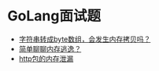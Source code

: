 # GoLang面试题
> 
- [字符串转成byte数组，会发生内存拷贝吗？](../GoLang/answer/字符串转成byte数组，会发生内存拷贝吗？.md)
- [简单聊聊内存逃逸？](../GoLang/answer/内存逃逸.md)
- [http包的内存泄漏](../GoLang/answer/http包的内存泄漏.md)